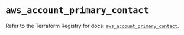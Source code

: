 # `aws_account_primary_contact`

Refer to the Terraform Registry for docs: [`aws_account_primary_contact`](https://registry.terraform.io/providers/hashicorp/aws/5.31.0/docs/resources/account_primary_contact).
